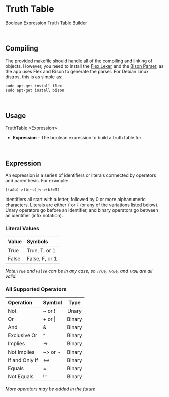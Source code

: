 # Truth Table
Boolean Expression Truth Table Builder

<br>

## Compiling
The provided makefile should handle all of the compiling and linking of objects.
However, you need to install the [Flex Lexer](https://www.gnu.org/software/flex/)
and the [Bison Parser](https://www.gnu.org/software/bison/), as the app uses Flex
and Bison to generate the parser. For Debian Linux distros, this is as simple as:
```
sudo apt-get install flex
sudo apt-get install bison
```

<br/>

## Usage
TruthTable \<Expression\>
* __Expression__ - The boolean expression to build a truth table for

<br/>

## Expression
An expression is a series of identifiers or literals connected by operators and parenthesis. For example:
```
[(a&b)->(b|~c)]<->(b!=T)
```
Identifiers all start with a letter, followed by 0 or more alphanumeric characters. Literals are either
`T` or `F` (or any of the variations listed below). Unary operators go before an identifier, and binary
operators go between an identifier (infix notation).

### Literal Values
| Value | Symbols |
|:----- |:------- |
| True  | True, T, or 1 |
| False | False, F, or 1|

_Note:`True` and `False` can be in any case, so `TrUe`, `TRue`, and `TRUE` are all valid._

### All Supported Operators

|   Operation    |  Symbol  |  Type  |
|:-------------- |:-------- |:------:|
| Not            | ~ or !   | Unary  |
| Or             | + or \|  | Binary |
| And            | \&       | Binary |
| Exclusive Or   | \^       | Binary |
| Implies        | -\>      | Binary |
| Not Implies    | ~\> or - | Binary |
| If and Only If | \<-\>    | Binary |
| Equals         | =        | Binary |
| Not Equals     | !=       | Binary | 

_More operators may be added in the future_

